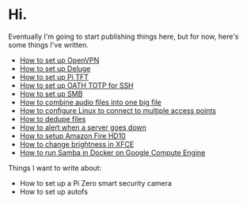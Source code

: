 # Hi.

Eventually I'm going to start publishing things here, but for now, here's some things I've written.

* [How to set up OpenVPN](https://github.com/3ch01c/utils/blob/master/docs/openvpn_setup.md)
* [How to set up Deluge](https://github.com/3ch01c/utils/blob/master/docs/deluge_setup.md)
* [How to set up Pi TFT](https://github.com/3ch01c/utils/blob/master/docs/pi_tft_setup.md)
* [How to set up OATH TOTP for SSH](https://github.com/3ch01c/utils/wiki/How-to-set-up-SSH-server-with-TOTP-authentication)
* [How to set up SMB](https://github.com/3ch01c/utils/wiki/SMB)
* [How to combine audio files into one big file](https://github.com/3ch01c/utils/wiki/Combine-audio-files-into-one-big-file)
* [How to configure Linux to connect to multiple access points](https://github.com/3ch01c/utils/wiki/Configure-Linux-to-connect-to-multiple-access-points)
* [How to dedupe files](https://github.com/3ch01c/utils/wiki/dedupe)
* [How to alert when a server goes down](https://github.com/3ch01c/utils/wiki/How-to-alert-when-a-server-goes-down)
* [How to setup Amazon Fire HD10](docs/how-to-setup-amazon-fire-hd10.md)
* [How to change brightness in XFCE](docs/how-to-change-brightness-in-xfce.md)
* [How to run Samba in Docker on Google Compute Engine](docs/how-to-run-samba-in-docker-on-gce.md)

Things I want to write about:
* How to set up a Pi Zero smart security camera
* How to set up autofs
